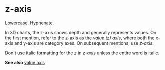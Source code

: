 # z-axis

Lowercase. Hyphenate.

In
3D charts, the z-axis shows depth and generally represents values.
On the first mention, refer to the z-axis as the *value (z) axis*, where both the x-axis and y-axis are category axes. On subsequent mentions, use *z-axis*. 

Don't use italic formatting for the *z* in *z-axis* unless the entire word is italic.

**See also** [value axis](/style-guide/a-z-word-list-term-collections/v/value-axis)

